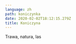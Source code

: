 ```yaml
---
language: zh
path: koniczynka
date: 2020-02-02T18:12:15.279Z
title: Koniczyna
---
```

Trawa, natura, las
